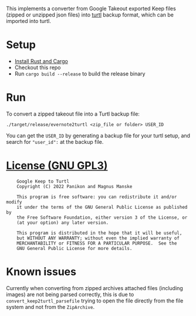 This implements a converter from Google Takeout exported Keep files (zipped or unzipped json files) into [turtl](https://github.com/turtl) backup format, which can be imported into turtl.

# Setup
* [Install Rust and Cargo](https://www.rust-lang.org/tools/install)
* Checkout this repo
* Run `cargo build --release` to build the release binary

# Run
To convert a zipped takeout file into a Turtl backup file:
```
./target/release/evernote2turtl <zip_file or folder> USER_ID
```
You can get the `USER_ID` by generating a backup file for your turtl setup, and search for ```"user_id":``` at the backup file.

# [License (GNU GPL3)](LICENSE)
```
    Google Keep to Turtl
    Copyright (C) 2022 Panikon and Magnus Manske

    This program is free software: you can redistribute it and/or modify
    it under the terms of the GNU General Public License as published by
    the Free Software Foundation, either version 3 of the License, or
    (at your option) any later version.

    This program is distributed in the hope that it will be useful,
    but WITHOUT ANY WARRANTY; without even the implied warranty of
    MERCHANTABILITY or FITNESS FOR A PARTICULAR PURPOSE.  See the
    GNU General Public License for more details.
```

# Known issues
Currently when converting from zipped archives attached files (including images) are not being parsed correctly, this is due to ```convert_keep2turtl_parsefile``` trying to open the file directly from the file system and not from the ```ZipArchive```.